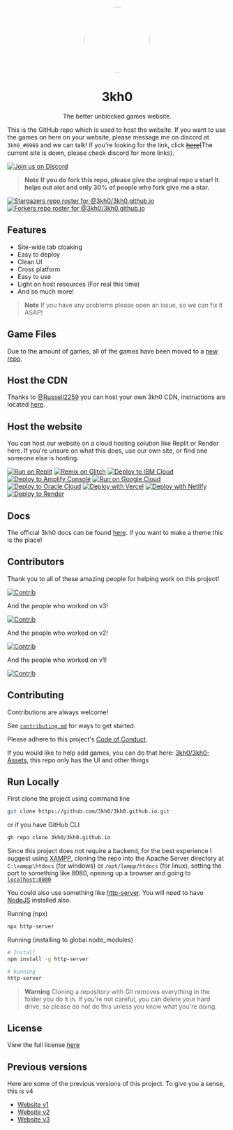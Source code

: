<p align="center">
<kbd>
<img style="border-radius:50%" height="150px" src="https://raw.githubusercontent.com/3kh0/3kh0.github.io/main/images/logo.png">
</kbd>
</p>
<h1 align="center">3kh0</h1>
<p align="center">The better unblocked games website.</p>

This is the GitHub repo which is used to host the website. If you want to use the games on here on your website, please message me on discord at `3kh0_#6969` and we can talk! If you're looking for the link, click [h̶e̶r̶e̶](https://3kh0.github.io)(The current site is down, please check discord for more links).

<!-- More people will be using light mode in their web browser -->
[![Join us on Discord](https://invidget.switchblade.xyz/wv6huJAwEv?theme=light)](https://discord.gg/wv6huJAwEv)

> **Note**
> **If you do fork this repo, please give the orginal repo a star! It helps out alot and only 30% of people who fork give me a star.**

[![Stargazers repo roster for @3kh0/3kh0.github.io](https://reporoster.com/stars/light/3kh0/3kh0.github.io)](https://github.com/3kh0/3kh0.github.io/stargazers)
[![Forkers repo roster for @3kh0/3kh0.github.io](https://reporoster.com/forks/light/3kh0/3kh0.github.io)](https://github.com/3kh0/3kh0.github.io/network/members)

## Features

- Site-wide tab cloaking
- Easy to deploy
- Clean UI
- Cross platform
- Easy to use
- Light on host resources (For real this time)
- And so much more!

> **Note**
> If you have any problems please open an issue, so we can fix it ASAP!

## Game Files
Due to the amount of games, all of the games have been moved to a [new repo](https://github.com/3kh0/3kh0-Assets).

## Host the CDN
Thanks to [@Russell2259](https://github.com/Russell2259/) you can host your own 3kh0 CDN, instructions are located [here](https://github.com/3kh0/3kh0.github.io/wiki/Create-A-CDN-Server).

## Host the website

You can host our website on a cloud hosting solution like Replit or Render here. If you're unsure on what this does, use our own site, or find one someone else is hosting. <br>

[![Run on Replit](https://binbashbanana.github.io/deploy-buttons/buttons/remade/replit.svg)](https://github.com/3kh0/3kh0.github.io)
[![Remix on Glitch](https://binbashbanana.github.io/deploy-buttons/buttons/remade/glitch.svg)](https://glitch.com/edit/#!/import/github/3kh0/3kh0.github.io)
[![Deploy to IBM Cloud](https://binbashbanana.github.io/deploy-buttons/buttons/remade/ibmcloud.svg)](https://cloud.ibm.com/devops/setup/deploy?repository=https://github.com/3kh0/3kh0.github.io)
[![Deploy to Amplify Console](https://binbashbanana.github.io/deploy-buttons/buttons/remade/amplifyconsole.svg)](https://console.aws.amazon.com/amplify/home#/deploy?repo=https://github.com/3kh0/3kh0.github.io)
[![Run on Google Cloud](https://binbashbanana.github.io/deploy-buttons/buttons/remade/googlecloud.svg)](https://deploy.cloud.run/?git_repo=https://github.com/BinBashBanana/3kh0/3kh0.github.io)
[![Deploy to Oracle Cloud](https://binbashbanana.github.io/deploy-buttons/buttons/remade/oraclecloud.svg)](https://cloud.oracle.com/resourcemanager/stacks/create?zipUrl=https://github.com/3kh0/3kh0.github.io/archive/refs/heads/main.zip)
[![Deploy with Vercel](https://binbashbanana.github.io/deploy-buttons/buttons/remade/vercel.svg)](https://vercel.com/new/clone?repository-url=https%3A%2F%2Fgithub.com%2F3kh0%2F3kh0.github.io) 
[![Deploy with Netlify](https://binbashbanana.github.io/deploy-buttons/buttons/remade/netlify.svg)](https://app.netlify.com/start/deploy?repository=https://github.com/3kh0/3kh0.github.io)
[![Deploy to Render](https://binbashbanana.github.io/deploy-buttons/buttons/remade/render.svg)](https://render.com/deploy?repo=https://github.com/3kh0/3kh0.github.io)

## Docs
The official 3kh0 docs can be found [here](https://github.com/3kh0/3kh0.github.io/wiki). If you want to make a theme this is the place!

## Contributors

Thank you to all of these amazing people for helping work on this project!

[![Contrib](https://contrib.rocks/image?repo=3kh0/3kh0.github.io#)](https://github.com/3kh0/3kh0.github.io/graphs/contributors)

And the people who worked on v3!

[![Contrib](https://contrib.rocks/image?repo=3kh0/website-v3#)](https://github.com/3kh0/website-v3/graphs/contributors)

And the people who worked on v2!

[![Contrib](https://contrib.rocks/image?repo=3kh0/website-v2#)](https://github.com/3kh0/website-v2/graphs/contributors)

And the people who worked on v1!

[![Contrib](https://contrib.rocks/image?repo=3kh0/website-v1#)](https://github.com/3kh0/website-v1/graphs/contributors)

## Contributing

Contributions are always welcome!

See [`contributing.md`](https://github.com/3kh0/3kh0.github.io/blob/main/CONTRIBUTING.md) for ways to get started.

Please adhere to this project's [Code of Conduct](https://github.com/3kh0/3kh0.github.io/blob/main/.github/CODE_OF_CONDUCT.md).

If you would like to help add games, you can do that here: [3kh0/3kh0-Assets](https://github.com/3kh0/3kh0-Assets), this repo only has the UI and other things

## Run Locally

First clone the project using command line

```bash
git clone https://github.com/3kh0/3kh0.github.io.git
```

or if you have GitHub CLI

```bash
gh repo clone 3kh0/3kh0.github.io
```

Since this project does not require a backend, for the best experience I suggest using [XAMPP](https://www.apachefriends.org/), cloning the repo into the Apache Server directory at `C:\xampp\htdocs` (for windows) or `/opt/lampp/htdocs` (for linux), setting the port to something like 8080, opening up a browser and going to [`localhost:8080`](http://localhost:8080)

You could also use something like [http-server](https://www.npmjs.com/package/http-server). You will need to have [NodeJS](https://nodejs.org) installed also.

Running (npx)
```bash
npx http-server
```

Running (installing to global node_modules)
```bash
# Install
npm install -g http-server

# Running
http-server
```

> **Warning**
> Cloning a repository with Git removes everything in the folder you do it in. If you're not careful, you can delete your hard drive, so please do not do this unless you know what you're doing.

## License
View the full license [here](https://github.com/3kh0/3kh0.github.io/blob/main/LICENSE)

## Previous versions

Here are some of the previous versions of this project. To give you a
sense, this is v4

- [Website v1](https://github.com/3kh0/website-v1)
- [Website v2](https://github.com/3kh0/website-v2)
- [Website v3](https://github.com/3kh0/website-v3)
